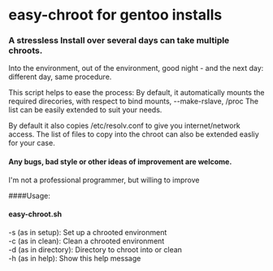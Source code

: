 # easy-chroot for gentoo installs
### A stressless Install over several days can take multiple chroots.  
Into the environment, out of the environment, good night - and the next day: different day, same procedure.  

This script helps to ease the process: By default, it automatically mounts the required direcories,
with respect to bind mounts, --make-rslave, /proc
The list can be easily extended to suit your needs.

By default it also copies /etc/resolv.conf to give you internet/network access.
The list of files to copy into the chroot can also be extended easliy for your case.

#### Any bugs, bad style or other ideas of improvement are welcome.
I'm not a professional programmer, but willing to improve

####Usage:
#### easy-chroot.sh
-s (as in setup):			Set up a chrooted environment  
-c (as in clean):			Clean a chrooted environment  
-d (as in directory):	Directory to chroot into or clean  
-h (as in help):      Show this help message

